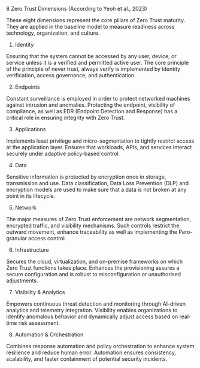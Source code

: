 8 Zero Trust Dimensions (According to Yeoh et al., 2023)

These eight dimensions represent the core pillars of Zero Trust maturity.
They are applied in the baseline model to measure readiness across technology, organization, and culture.

1. Identity

Ensuring that the system cannot be accessed by any user, device, or service unless it is a verified and permitted active user.
The core principle of the principle of never trust, always verify is implemented by identity verification, access governance, and authentication.

2. Endpoints

Constant surveillance is employed in order to protect networked machines against intrusion and anomalies.
Protecting the endpoint, visibility of compliance, as well as EDR (Endpoint Detection and Response) has a critical role in ensuring integrity with Zero Trust.

3. Applications

Implements least privilege and micro-segmentation to tightly restrict access at the application layer.
Ensures that workloads, APIs, and services interact securely under adaptive policy-based control.

4. Data

Sensitive information is protected by encryption once in storage, transmission and use.
Data classification, Data Loss Prevention (DLP) and encryption models are used to make sure that a data is not broken at any point in its lifecycle.

5. Network

The major measures of Zero Trust enforcement are network segmentation, encrypted traffic, and visibility mechanisms.
Such controls restrict the outward movement, enhance traceability as well as implementing the Pero-granular access control.

6. Infrastructure

Secures the cloud, virtualization, and on-premise frameworks on which Zero Trust functions takes place.
Enhances the provisioning assures a secure configuration and is robust to misconfiguration or unauthorised adjustments.

7. Visibility & Analytics

Empowers continuous threat detection and monitoring through AI-driven analytics and telemetry integration.
Visibility enables organizations to identify anomalous behavior and dynamically adjust access based on real-time risk assessment.

8. Automation & Orchestration

Combines response automation and policy orchestration to enhance system resilience and reduce human error.
Automation ensures consistency, scalability, and faster containment of potential security incidents.
